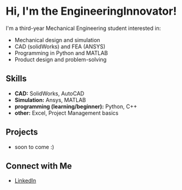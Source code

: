 # Hi, I'm the EngineeringInnovator!

I'm a third-year Mechanical Engineering student interested in:
- Mechanical design and simulation
- CAD (solidWorks) and FEA (ANSYS)
- Programming in Python and MATLAB
- Product design and problem-solving

## Skills
- **CAD:** SolidWorks, AutoCAD
- **Simulation:** Ansys, MATLAB
- **programming (learning/beginner):** Python, C++
- **other:** Excel, Project Management basics

## Projects
- soon to come :)

## Connect with Me
- [LinkedIn](https://www.linkedin.com/in/feras-b-151797288)
